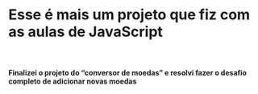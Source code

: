 <h1>Esse é mais um projeto que fiz com as aulas de JavaScript</h1>
<br>
<h4>Finalizei o projeto do “conversor de moedas” e resolvi fazer o desafio completo de adicionar novas moedas</h4>
<br>
